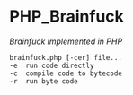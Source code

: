 # PHP_Brainfuck

_Brainfuck implemented in PHP_

    brainfuck.php [-cer] file...
	-e 	run code directly
	-c 	compile code to bytecode
	-r  run byte code
